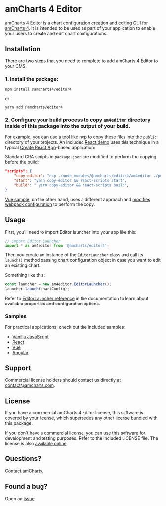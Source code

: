 # amCharts 4 Editor

amCharts 4 Editor is a chart configuration creation and editing GUI for [amCharts 4](https://amcharts.com).
It is intended to be used as part of your application to enable your users to create and edit chart configurations.

## Installation

There are two steps that you need to complete to add amCharts 4 Editor to your CMS.

### 1. Install the package:

```
npm install @amcharts4/editor4
```

or 

```
yarn add @amcharts/editor4
```

### 2. Configure your build process to copy `am4editor` directory inside of this package into the output of your build.

For example, you can use a tool like [ncp](https://www.npmjs.com/package/ncp) to copy these files into the `public` 
directory of your projects. An included [React demo](https://github.com/amcharts/editor4/tree/master/samples/react/am4editor-react-sample)
uses this technique in a typical [Create React App](https://github.com/facebook/create-react-app)-based application:

Standard CRA scripts in `package.json` are modified to perform the copying before the build:

```json
"scripts": {
    "copy-editor": "ncp ./node_modules/@amcharts/editor4/am4editor ./public/am4editor",
    "start": "yarn copy-editor && react-scripts start",
    "build": " yarn copy-editor && react-scripts build",
}
```

[Vue sample](https://github.com/amcharts/editor4/tree/master/samples/vue/am4editor-vue-sample), on the other hand, uses a different approach and [modifies webpack configuration](https://github.com/amcharts/editor4/blob/master/samples/vue/am4editor-vue-sample/vue.config.js) to perform the copy.

## Usage

First, you'll need to import Editor launcher into your app like this:

```javascript
// import Editor Launcher
import * as am4editor from '@amcharts/editor4';
```

Then you create an instance of the `EditorLauncher` class and call its `launch()`
method passing chart configuration object in case you want to edit an existing chart. 

Something like this:

```javascript
const launcher = new am4editor.EditorLauncher();
launcher.launch(chartConfig);
```

Refer to [EditorLauncher reference](https://www.amcharts.com/docs/editor4/reference/editorlauncher/) 
in the documentation to learn about available properties and configuration options.

### Samples

For practical applications, check out the included samples:

- [Vanilla JavaScript](https://github.com/amcharts/editor4/tree/master/samples/javascript/)
- [React](https://github.com/amcharts/editor4/tree/master/samples/react/)
- [Vue](https://github.com/amcharts/editor4/tree/master/samples/vue/)
- [Angular](https://github.com/amcharts/editor4/tree/master/samples/angular/)

## Support

Commercial license holders should contact us directly at [contact@amcharts.com](mailto:contact@amcharts.com).

## License

If you have a commercial amCharts 4 Editor license, this software is covered by your
license, which supersedes any other license bundled with this package.

If you don't have a commercial license, you can use this software for development and testing purposes. Refer to the included LICENSE file. The license is also
[available online](https://github.com/amcharts/editor4/blob/master/LICENSE).

## Questions?

[Contact amCharts](mailto:contact@amcharts.com).


## Found a bug?

Open an [issue](https://github.com/amcharts/editor4/issues).
